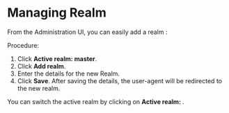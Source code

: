 # Managing Realm

From the Administration UI, you can easily add a realm :

Procedure:

1. Click **Active realm: master**.
2. Click **Add realm**.
3. Enter the details for the new Realm.
4. Click **Save**. After saving the details, the user-agent will be redirected to the new realm.

You can switch the active realm by clicking on **Active realm: <active realm>**.